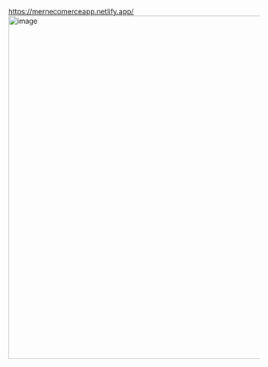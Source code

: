 https://mernecomerceapp.netlify.app/
<img width="1366" height="690" alt="image" src="https://github.com/user-attachments/assets/c2f688e4-9a8c-4808-adf7-33d5934795f4" />
